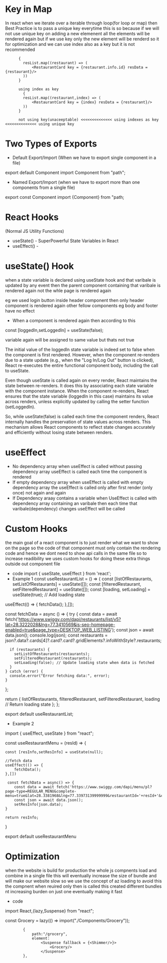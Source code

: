 # Key in Map

In react when we iterate over a iterable through loop(for loop or map) then Best Practice is to pass a unique key everytime this is so because if
we will not use unique key on adding a new elemenent all the elements will be rendered again but if we use key only the new element will be renderd so it for optimization and we can use index also as a key but it is not recommended

          {
            resList.map((restaurant) => (
                <RestaurantCard key = {restaurant.info.id} resData = {restaurant}/>
            ))
          }

          using index as key
            {
            resList.map((restaurant,index) => (
                <RestaurantCard key = {index} resData = {restaurant}/>
            )) 
          }

          not using key(unaceeptable) <<<<<<<<<<<<<< using indexes as key <<<<<<<<<<<<<< using unique key


# Two Types of Exports          

- Default Export/Import (When we have to export single component in a file)

export default Component
import Component from "path";

- Named Export/Import (when we have to export more than one components from a single file)

export const Component
import {Component} from "path;

# React Hooks
(Normal JS Utility Functions)

- useState() - SuperPowerful State Variables in React
- useEffect() - 

# useState() Hook
when a state variable is declared using useState hook and that varibale is updated by any event then the parent component containing that varibale is rendered again not the whle page is rendered again

eg we used login button inside header component then only header component is rendered again other fellow components eg body and footer have no effect

- When a component is rendered again then according to this    

 const [loggedIn,setLoggedIn] = useState(false);

 variable again will be assigned to same value but thats not true

 The initial value of the loggedIn state variable is indeed set to false when the component is first rendered. However, when the component re-renders due to a state update (e.g., when the "Log In/Log Out" button is clicked), React re-executes the entire functional component body, including the call to useState.

Even though useState is called again on every render, React maintains the state between re-renders. It does this by associating each state variable with the component instance. When the component re-renders, React ensures that the state variable (loggedIn in this case) maintains its value across renders, unless explicitly updated by calling the setter function (setLoggedIn).

So, while useState(false) is called each time the component renders, React internally handles the preservation of state values across renders. This mechanism allows React components to reflect state changes accurately and efficiently without losing state between renders.

# useEffect 
- No dependency array
when useEffect is called without passing dependency array useEffect is called each time the component is rendered
- If empty dependency array
when useEffect is called with empty dependency array the useEffect is called only after first render (only once) not again and again
- If Dependency araay contains a variable
when UseEffect is called with dependency array containing an varibale then each time that varibale(dependency) changes useEffect will be called

# Custom Hooks
the main goal of a react component is to just render what we want to show on the page so the code of that component must only contain the rendering code and hence we dont need to show api calls in the same file so to increase readibility we uses custom hooks for doing these extra things outside out component file 

- code
import { useState, useEffect } from 'react';
 - Example 1
const useRestaurantList = () => {
  const [listOfRestaurants, setListOfRestaurants] = useState([]);
  const [filteredRestaurant, setFilteredRestaurant] = useState([]);
  const [loading, setLoading] = useState(true); // Add loading state

  useEffect(() => {
    fetchData();
  },[]);

  const fetchData = async () => {
    try {
      const data = await fetch('https://www.swiggy.com/dapi/restaurants/list/v5?lat=28.3222028&lng=77.3410569&is-seo-homepage-enabled=true&page_type=DESKTOP_WEB_LISTING');
      const json = await data.json();
      console.log(json);
      const restaurants = json?.data?.cards[4]?.card?.card?.gridElements?.infoWithStyle?.restaurants;

      if (restaurants) {
        setListOfRestaurants(restaurants);
        setFilteredRestaurant(restaurants);
        setLoading(false); // Update loading state when data is fetched
      }
    } catch (error) {
      console.error("Error fetching data:", error);
    }
  };

  return {
    listOfRestaurants,
    filteredRestaurant,
    setFilteredRestaurant,
    loading // Return loading state
  };
};

export default useRestaurantList;

- Example 2

import { useEffect, useState } from "react";

const useRestaurantMenu = (resId) => {

    const [resInfo,setResInfo] = useState(null);

    //fetch data
    useEffect(() => {
        fetchData();
    },[])

     const fetchData = async() => {
        const data = await fetch('https://www.swiggy.com/dapi/menu/pl?page-type=REGULAR_MENU&complete-menu=true&lat=28.3381968&lng=77.33973139999999&restaurantId='+resId+'&catalog_qa=undefined&isMenuUx4=true&submitAction=ENTER');
        const json = await data.json(); 
        setResInfo(json.data);       
    }

    return resInfo;
}

export default useRestaurantMenu

# Optimization
when the website is build for production the whole js compnents load and combine in a single file this will eventually increase the size of bundle 
and will make our website slow so we use the concept of az loading to avoid this the compnent when reuired only then is called this created different bundles nt increasing burden on just one eventually making it fast
- code 

import React,{lazy,Suspense} from "react";

const Grocery = lazy(() => import("./Components/Grocery"));

            {
                path:"/grocery",
                element:
                    <Suspense fallback = {<Shimmer/>}>
                        <Grocery/>
                    </Suspense>
            },